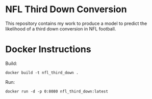 # NFL Third Down Conversion
This repository contains my work to produce a model to predict the likelihood of a third down conversion in NFL football.

# Docker Instructions
Build:
```shell
docker build -t nfl_third_down .
```

Run:
```shell
docker run -d -p 0:8080 nfl_third_down:latest
```
